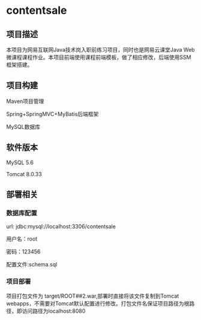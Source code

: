 # contentsale
## 项目描述
本项目为网易互联网Java技术岗入职前练习项目，同时也是网易云课堂Java Web微课程课程作业。本项目前端使用课程前端模板，做了相应修改，后端使用SSM框架搭建。

## 项目构建
Maven项目管理

Spring+SpringMVC+MyBatis后端框架

MySQL数据库

## 软件版本
MySQL 5.6

Tomcat 8.0.33

## 部署相关
### 数据库配置
url: jdbc:mysql://localhost:3306/contentsale

用户名：root

密码：123456

配置文件:schema.sql
### 项目部署
项目打包文件为 target/ROOT##2.war,部署时直接将该文件复制到Tomcat webapps，不需要对Tomcat默认配置进行修改。打包文件名保证项目路径为根路径，即访问路径为localhost:8080

